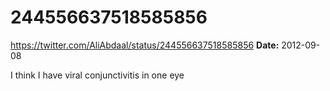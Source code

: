 # 244556637518585856
https://twitter.com/AliAbdaal/status/244556637518585856
**Date:** 2012-09-08

I think I have viral conjunctivitis in one eye
